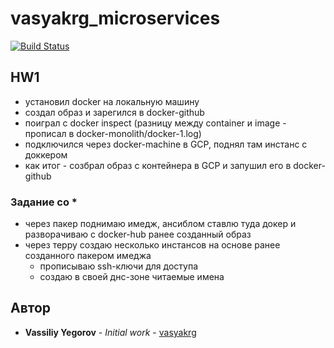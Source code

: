 # vasyakrg_microservices
[![Build Status](https://travis-ci.com/otus-devops-2019-05/vasyakrg_microservices.svg?branch=master)](https://travis-ci.com/otus-devops-2019-05/vasyakrg_microservices)

## HW1
  - установил docker на локальную машину
  - создал образ и зарегился в docker-github
  - поиграл с docker inspect (разницу между container и image - прописал в docker-monolith/docker-1.log)
  - подключился через docker-machine в GCP, поднял там инстанс с доккером
  - как итог - созбрал образ с контейнера в GCP и запушил его в docker-github
  
### Задание со *
  - через пакер поднимаю имедж, ансиблом ставлю туда докер и разворачиваю с docker-hub ранее созданный образ
  - через терру создаю несколько инстансов на основе ранее созданного пакером имеджа
    - прописываю ssh-ключи для доступа
    - создаю в своей днс-зоне читаемые имена

## Автор
   * **Vassiliy Yegorov** - *Initial work* - [vasyakrg](https://github.com/otus-devops-2019-05//vasyakrg_microservices)

